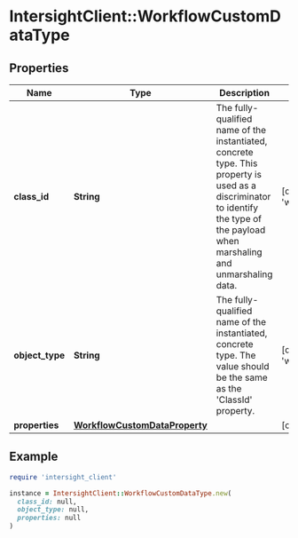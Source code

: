 # IntersightClient::WorkflowCustomDataType

## Properties

| Name | Type | Description | Notes |
| ---- | ---- | ----------- | ----- |
| **class_id** | **String** | The fully-qualified name of the instantiated, concrete type. This property is used as a discriminator to identify the type of the payload when marshaling and unmarshaling data. | [default to &#39;workflow.CustomDataType&#39;] |
| **object_type** | **String** | The fully-qualified name of the instantiated, concrete type. The value should be the same as the &#39;ClassId&#39; property. | [default to &#39;workflow.CustomDataType&#39;] |
| **properties** | [**WorkflowCustomDataProperty**](WorkflowCustomDataProperty.md) |  | [optional] |

## Example

```ruby
require 'intersight_client'

instance = IntersightClient::WorkflowCustomDataType.new(
  class_id: null,
  object_type: null,
  properties: null
)
```

